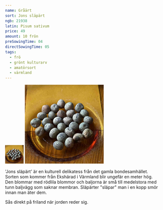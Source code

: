 ```yaml
---
name: Gråärt
sort: Jons släpärt
ngb: 21938
latin: Pisum sativum
price: 49
amount: 10 frön
preSowingTime: 04
directSowingTime: 05
tags:
  - frö
  - grönt kulturarv
  - amatörsort
  - värmland
---
```


<img src="/img/fro-jons-slapart.jpg" width="60" data-srcset="1x, 1.5x, 2x" alt="Gråärt Jons släpärt" class="thumb">
<img src="/img/fro-jons-slapart.jpg" width="256" data-srcset="1x, 1.5x, 2x" alt="Gråärt Jons släpärt">

'Jons släpärt' är en kulturell delikatess från det gamla bondesamhället. Sorten som kommer från Ekshärad i Värmland blir ungefär en meter hög. Den blommar med rödlila blommor och baljorna är små till medelstora med tunn baljvägg som saknar membran. Släpärter "släpar" man i en kopp smör innan man äter dem.

Sås direkt på friland när jorden reder sig.

